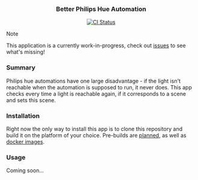 <h3 align="center">
    Better Philips Hue Automation
</h3>

<p align="center">
  <a href="https://github.com/simonwep/hue-scheduler/actions?query=workflow%3AMain"><img
     alt="CI Status"
     src="https://github.com/simonwep/hue-scheduler/workflows/Main/badge.svg"/></a>
</p>

> [!NOTE]  
> This application is a currently work-in-progress, check out [issues](https://github.com/simonwep/hue-scheduler/issues) to see what's missing!

### Summary

Philips hue automations have one large disadvantage - if the light isn't reachable when the automation is supposed to run, it never does.
This app checks every time a light is reachable again, if it corresponds to a scene and sets this scene.

### Installation

Right now the only way to install this app is to clone this repository and build it on the platform of your choice.
Pre-builds are [planned](https://github.com/simonwep/hue-scheduler/issues/6), as well as [docker images](https://github.com/simonwep/hue-scheduler/issues/5).

### Usage

Coming soon...